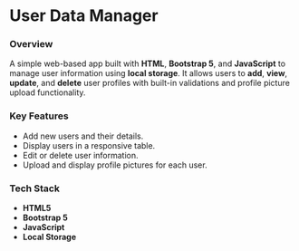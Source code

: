 
# User Data Manager

### Overview
A simple web-based app built with **HTML**, **Bootstrap 5**, and **JavaScript** to manage user information using **local storage**.
It allows users to **add**, **view**, **update**, 
and **delete** user profiles with built-in validations 
and profile picture upload functionality.

### Key Features
- Add new users and their details.
- Display users in a responsive table.
- Edit or delete user information.
- Upload and display profile pictures for each user.

### Tech Stack
- **HTML5**
- **Bootstrap 5**
- **JavaScript**
- **Local Storage**
